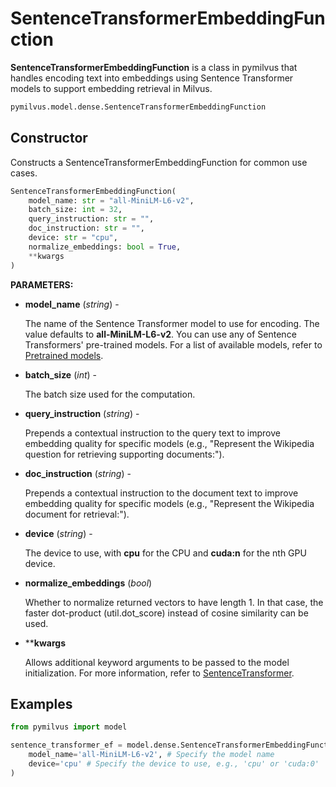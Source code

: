 # SentenceTransformerEmbeddingFunction

**SentenceTransformerEmbeddingFunction** is a class in pymilvus that handles encoding text into embeddings using Sentence Transformer models to support embedding retrieval in Milvus.

```python
pymilvus.model.dense.SentenceTransformerEmbeddingFunction
```

## Constructor

Constructs a SentenceTransformerEmbeddingFunction for common use cases.

```python
SentenceTransformerEmbeddingFunction(
    model_name: str = "all-MiniLM-L6-v2",
    batch_size: int = 32,
    query_instruction: str = "",
    doc_instruction: str = "",
    device: str = "cpu",
    normalize_embeddings: bool = True,
    **kwargs
)
```

**PARAMETERS:**

- **model_name** (*string*) -

    The name of the Sentence Transformer model to use for encoding. The value defaults to **all-MiniLM-L6-v2**. You can use any of Sentence Transformers' pre-trained models. For a list of available models, refer to [Pretrained models](https://www.sbert.net/docs/pretrained_models.html).

- **batch_size** (*int*) -

    The batch size used for the computation.

- **query_instruction** (*string*) -

    Prepends a contextual instruction to the query text to improve embedding quality for specific models (e.g., "Represent the Wikipedia question for retrieving supporting documents:").

- **doc_instruction** (*string*) -

    Prepends a contextual instruction to the document text to improve embedding quality for specific models (e.g., "Represent the Wikipedia document for retrieval:").

- **device** (*string*) -

    The device to use, with **cpu** for the CPU and **cuda:n** for the nth GPU device.

- **normalize_embeddings** (*bool*)

    Whether to normalize returned vectors to have length 1. In that case, the faster dot-product (util.dot_score) instead of cosine similarity can be used.

- ****kwargs**

    Allows additional keyword arguments to be passed to the model initialization. For more information, refer to [SentenceTransformer](https://github.com/UKPLab/sentence-transformers/blob/master/sentence_transformers/SentenceTransformer.py).

## Examples

```python
from pymilvus import model

sentence_transformer_ef = model.dense.SentenceTransformerEmbeddingFunction(
    model_name='all-MiniLM-L6-v2', # Specify the model name
    device='cpu' # Specify the device to use, e.g., 'cpu' or 'cuda:0'
)
```
